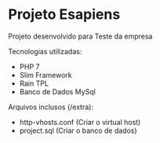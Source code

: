 # Projeto Esapiens

Projeto desenvolvido para Teste da empresa

Tecnologias utilizadas: 
<ul>
    <li> PHP 7 </li> 
    <li> Slim Framework </li>
    <li> Rain TPL </li>
    <li> Banco de Dados MySql </li>  
</ul>
Arquivos inclusos (/extra):
<ul>
 <li> http-vhosts.conf (Criar o virtual host) </li> 
 <li> project.sql (Criar o banco de dados) </li>
</ul>







